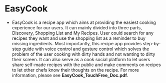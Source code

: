 # EasyCook
* EasyCook is a recipe app which aims at providing the easiest cooking experience for our users. It can mainly divided into three parts, Discovery, Shopping List and My Recipes. User could search for any recipes they want and use the shopping list as a reminder to buy missing ingredients. Most importantly, this recipe app provides step-by-step guide with voice control and gesture control which solves the problem of the user cooking with dirty hands and not wanting to dirty their screen. It can also serve as a cook social platform to let users share self-made recipes with the public and make comments on recipes to let other chefs know their thoughts on the recipe. For more information, please see **EasyCook_TouchFree_Doc.pdf**.
